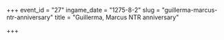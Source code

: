 +++
event_id = "27"
ingame_date = "1275-8-2"
slug = "guillerma-marcus-ntr-anniversary"
title = "Guillerma, Marcus NTR anniversary"

+++


